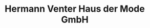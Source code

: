 ---
title: "Hermann Venter Haus der Mode GmbH"
url: /kirn/hermann-venter-haus-der-mode-gmbh/
shop: Kleidung
---